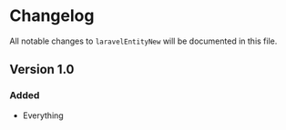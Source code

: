 # Changelog

All notable changes to `laravelEntityNew` will be documented in this file.

## Version 1.0

### Added
- Everything
